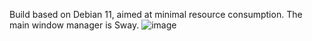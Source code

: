 Build based on Debian 11, aimed at minimal resource consumption.
The main window manager is Sway.
![image](https://github.com/user-attachments/assets/d0a6a028-6b31-485e-8a6e-914a75a8bf3d)
